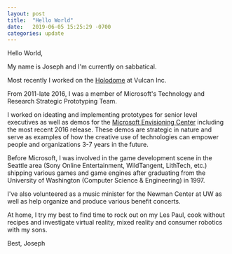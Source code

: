 ```yaml
---
layout: post
title:  "Hello World"
date:   2019-06-05 15:25:29 -0700
categories: update
---
```

Hello World,

My name is Joseph and I'm currently on sabbatical.

Most recently I worked on the [Holodome](http://engineering.vulcan.com/2019_0211_Holodome-On-the-path-to-the-Holodeck.aspx) at Vulcan Inc.

From 2011-late 2016, I was a member of Microsoft's Technology and Research Strategic Prototyping Team.

I worked on ideating and implementing prototypes for senior level executives as well as demos for the [Microsoft Envisioning Center](https://blogs.microsoft.com/ai/step-inside-the-microsoft-envisioning-center/#sm.0008wi1b31aojcsjthi2dbr2nh2s0) including the most recent 2016 release. These demos are strategic in nature and serve as examples of how the creative use of technologies can empower people and organizations 3-7 years in the future.

Before Microsoft, I was involved in the game development scene in the Seattle area (Sony Online Entertainment, WildTangent, LithTech, etc.) shipping various games and game engines after graduating from the University of Washington (Computer Science & Engineering) in 1997.

I've also volunteered as a music minister for the Newman Center at UW as well as help organize and produce various benefit concerts.

At home, I try my best to find time to rock out on my Les Paul, cook without recipes and investigate virtual reality, mixed reality and consumer robotics with my sons.

Best,
Joseph